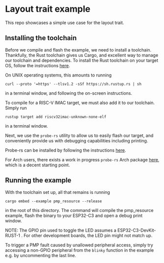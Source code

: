# Layout trait example

This repo showcases a simple use case for the layout trait.

## Installing the toolchain
Before we compile and flash the example, we need to install a toolchain. Thankfully, the Rust toolchain gives us Cargo, and excellent way to manage our toolchain and dependencies.
To install the Rust toolchain on your target OS, follow the instructions [here](https://www.rust-lang.org/tools/install). 

On UNIX operating systems, this amounts to running

```curl --proto '=https' --tlsv1.2 -sSf https://sh.rustup.rs | sh```

in a terminal window, and following the on-screen instructions.


To compile for a RISC-V IMAC target, we must also add it to our toolchain. Simply run

``rustup target add riscv32imac-unknown-none-elf``  

in a terminal window.

Next, we use the ``probe-rs`` utility to allow us to easily flash our target, and conveniently provide us with debugging capabilities including printing.

Probe-rs can be installed by following the instructions [here](https://probe.rs/docs/getting-started/installation/). 

For Arch users, there exists a work in progress ``probe-rs`` Arch package [here](https://github.com/hannobraun/probe-rs-arch/tree/main), which is a decent starting point.


## Running the example
With the toolchain set up, all that remains is running

```cargo embed --example pmp_resource --release```

in the root of this directory. The command will compile the pmp_resource example, flash the binary to your ESP32-C3 and open a debug print window.

NOTE: The GPIO pin used to toggle the LED assumes a ESP32-C3-DevKit-RUST-1 . For other development boards, the LED pin might not match up.

To trigger a PMP fault caused by unallowed peripheral access, simply try accessing a non-GPIO peripheral from the ``blinky`` function in the example e.g. by uncommenting the last line.
